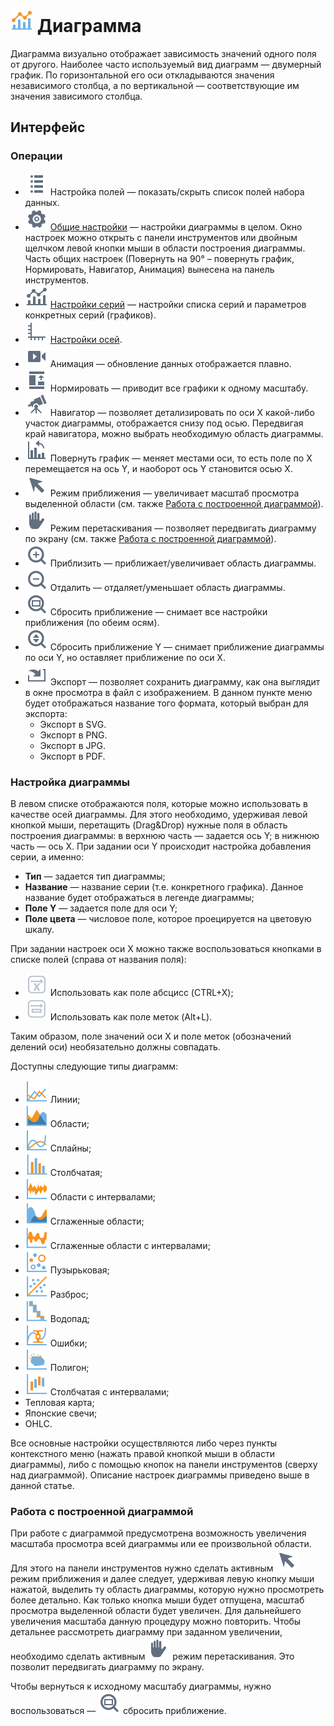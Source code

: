 # ![](../../images/icons/view_types/chart_default.svg) Диаграмма

Диаграмма визуально отображает зависимость значений одного поля от другого. Наиболее часто используемый вид диаграмм — двумерный график. По горизонтальной его оси откладываются значения независимого столбца, а по вертикальной — соответствующие им значения зависимого столбца.

## Интерфейс

### Операции

* ![](../../images/icons/toolbar-controls/fields-list_default.svg) Настройка полей — показать/скрыть список полей набора данных.
* ![](../../images/icons/toolbar-controls/setup_default.svg) [Общие настройки](./general-settings.md) — настройки диаграммы в целом. Окно настроек можно открыть с панели инструментов или двойным щелчком левой кнопки мыши в области построения диаграммы. Часть общих настроек (Повернуть на 90° – повернуть график, Нормировать, Навигатор, Анимация) вынесена на панель инструментов.
* ![](../../images/icons/toolbar-controls/chart_default.svg) [Настройки серий](./series-settings.md) — настройки списка серий и параметров конкретных серий (графиков).
* ![](../../images/icons/toolbar-controls/axis_default.svg) [Настройки осей](./axis-settings.md).
* ![](../../images/icons/toolbar-controls/animate_default.svg) Анимация — обновление данных отображается плавно.
* ![](../../images/icons/toolbar-controls/normalize_default.svg) Нормировать — приводит все графики к одному масштабу.
* ![](../../images/icons/toolbar-controls/telescope_default.svg) Навигатор — позволяет детализировать по оси X какой-либо участок диаграммы, отображается снизу под осью. Передвигая край навигатора, можно выбрать необходимую область диаграммы.
* ![](../../images/icons/toolbar-controls/rotate-chart-clockwise_default.svg) Повернуть график — меняет местами оси, то есть поле по X перемещается на ось Y, и наоборот ось Y становится осью X.
* ![](../../images/icons/toolbar-controls/cursor_default.svg) Режим приближения — увеличивает масштаб просмотра выделенной области (см. также [Работа с построенной диаграммой](#rabota-s-postroennoy-diagrammoy)).
* ![](../../images/icons/toolbar-controls/hand_default.svg) Режим перетаскивания — позволяет передвигать диаграмму по экрану (см. также [Работа с построенной диаграммой](#rabota-s-postroennoy-diagrammoy)).
* ![](../../images/icons/toolbar-controls/zoom-in_default.svg) Приблизить — приближает/увеличивает область диаграммы.
* ![](../../images/icons/toolbar-controls/zoom-out_default.svg) Отдалить — отдаляет/уменьшает область диаграммы.
* ![](../../images/icons/toolbar-controls/zoom-zone_default.svg) Сбросить приближение — снимает все настройки приближения (по обеим осям).
* ![](../../images/icons/toolbar-controls/zoom-vert_default.svg) Сбросить приближение Y — снимает приближение диаграммы по оси Y, но оставляет приближение по оси X.
* ![](../../images/icons/toolbar-controls/import_default.svg) Экспорт — позволяет сохранить диаграмму, как она выглядит в окне просмотра в файл с изображением. В данном пункте меню будет отображаться название того формата, который выбран для экспорта:
   * Экспорт в SVG.
   * Экспорт в PNG.
   * Экспорт в JPG.
   * Экспорт в PDF.

### Настройка диаграммы

В левом списке отображаются поля, которые можно использовать в качестве осей диаграммы. Для этого необходимо, удерживая левой кнопкой мыши, перетащить (Drag&Drop) нужные поля в область построения диаграммы: в верхнюю часть — задается ось Y; в нижнюю часть — ось X. При задании оси Y происходит настройка добавления серии, а именно:

* **Тип** — задается тип диаграммы;
* **Название** — название серии (т.е. конкретного графика). Данное название будет отображаться в легенде диаграммы;
* **Поле Y** — задается поле для оси Y;
* **Поле цвета** — числовое поле, которое проецируется на цветовую шкалу.

При задании настроек оси X можно также воспользоваться кнопками в списке полей (справа от названия поля):

* ![](../../images/icons/icons/icon1.svg) Использовать как поле абсцисс (CTRL+X);
* ![](../../images/icons/icons/icon2.svg) Использовать как поле меток (Alt+L).

Таким образом, поле значений оси X и поле меток (обозначений делений оси) необязательно должны совпадать.

Доступны следующие типы диаграмм:

* ![](../../images/icons/series_18/d1.svg) Линии;
* ![](../../images/icons/series_18/d2.svg) Области;
* ![](../../images/icons/series_18/d3.svg) Сплайны;
* ![](../../images/icons/series_18/d4.svg) Столбчатая;
* ![](../../images/icons/series_18/d7.svg) Области с интервалами;
* ![](../../images/icons/series_18/d5.svg) Сглаженные области;
* ![](../../images/icons/series_18/d8.svg) Сглаженные области с интервалами;
* ![](../../images/icons/series_18/d9.svg) Пузырьковая;
* ![](../../images/icons/series_18/d6.svg) Разброс;
* ![](../../images/icons/series_18/d10.svg) Водопад;
* ![](../../images/icons/series_18/d11.svg) Ошибки;
* ![](../../images/icons/series_18/d12.svg) Полигон;
* ![](../../images/icons/series_18/d13.svg) Столбчатая с интервалами;
* Тепловая карта;
* Японские свечи;
* OHLC.

Все основные настройки осуществляются либо через пункты контекстного меню (нажать правой кнопкой мыши в области диаграммы), либо с помощью кнопок на панели инструментов (сверху над диаграммой). Описание настроек диаграммы приведено выше в данной статье.

### Работа с построенной диаграммой

При работе с диаграммой предусмотрена возможность увеличения масштаба просмотра всей диаграммы или ее произвольной области. Для этого на панели инструментов нужно сделать активным ![](../../images/icons/toolbar-controls/cursor_default.svg) режим приближения и далее следует, удерживая левую кнопку мыши нажатой, выделить ту область диаграммы, которую нужно просмотреть более детально. Как только кнопка мыши будет отпущена, масштаб просмотра выделенной области будет увеличен. Для дальнейшего увеличения масштаба данную процедуру можно повторить. Чтобы детальнее рассмотреть диаграмму при заданном увеличении, необходимо сделать активным ![](../../images/icons/toolbar-controls/hand_default.svg) режим перетаскивания. Это позволит передвигать диаграмму по экрану.

Чтобы вернуться к исходному масштабу диаграммы, нужно воспользоваться — ![](../../images/icons/toolbar-controls/zoom-zone_default.svg) сбросить приближение.